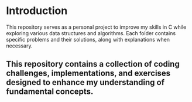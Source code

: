 # Introduction

This repository serves as a personal project to improve my skills in C while exploring various data structures and algorithms. Each folder contains specific problems and their solutions, along with explanations when necessary.
## This repository contains a collection of coding challenges, implementations, and exercises designed to enhance my understanding of fundamental concepts.
